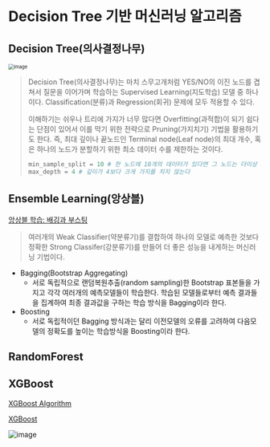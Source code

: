 # Decision Tree 기반 머신러닝 알고리즘

## Decision Tree(의사결정나무)

<img src="https://user-images.githubusercontent.com/64063767/109497901-14790e80-7ad6-11eb-8fae-9238881d293d.png" alt="image" style="zoom:67%;" />

> Decision Tree(의사결정나무)는 마치 스무고개처럼 YES/NO의 이진 노드를 겹쳐서 질문을 이어가며 학습하는 Supervised Learning(지도학습) 모델 중 하나이다. Classification(분류)과 Regression(회귀) 문제에 모두 적용할 수 있다.
>
> 이해하기는 쉬우나 트리에 가지가 너무 많다면 Overfitting(과적합)이 되기 쉽다는 단점이 있어서 이를 막기 위한 전략으로 Pruning(가지치기) 기법을 활용하기도 한다. 즉, 최대 깊이나 끝노드인 Terminal node(Leaf node)의 최대 개수, 혹은 하나의 노드가 분할하기 위한 최소 데이터 수를 제한하는 것이다.
>
> ```python
> min_sample_split = 10 # 한 노드에 10개의 데이터가 있다면 그 노드는 더이상 분기를 하지 않는다
> max_depth = 4 # 깊이가 4보다 크게 가지를 치지 않는다
> ```



## Ensemble Learning(앙상블)

[앙상블 학습: 배깅과 부스팅](https://bkshin.tistory.com/entry/%EB%A8%B8%EC%8B%A0%EB%9F%AC%EB%8B%9D-11-%EC%95%99%EC%83%81%EB%B8%94-%ED%95%99%EC%8A%B5-Ensemble-Learning-%EB%B0%B0%EA%B9%85Bagging%EA%B3%BC-%EB%B6%80%EC%8A%A4%ED%8C%85Boosting)

> 여러개의 Weak Classifier(약분류기)를 결합하여 하나의 모델로 예측한 것보다 정확한 Strong Classifer(강분류기)를 만들어 더 좋은 성능을 내게하는 머신러닝 기법이다.

- Bagging(Bootstrap Aggregating)
  - 서로 독립적으로 랜덤복원추출(random sampling)한 Bootstrap 표본들을 가지고 각각 여러개의 예측모델들이 학습한다. 학습된 모델들로부터 예측 결과들을 집계하여 최종 결과값을 구하는 학습 방식을 Bagging이라 한다.
- Boosting 
  - 서로 독립적이던 Bagging 방식과는 달리 이전모델의 오류를 고려하여 다음모델의 정확도를 높이는 학습방식을 Boosting이라 한다.



## RandomForest



## XGBoost

[XGBoost Algorithm](https://towardsdatascience.com/https-medium-com-vishalmorde-xgboost-algorithm-long-she-may-rein-edd9f99be63d)

[XGBoost](https://dining-developer.tistory.com/3)

![image](https://user-images.githubusercontent.com/64063767/114155696-b94ffc80-995c-11eb-87de-49b4344af74b.png)